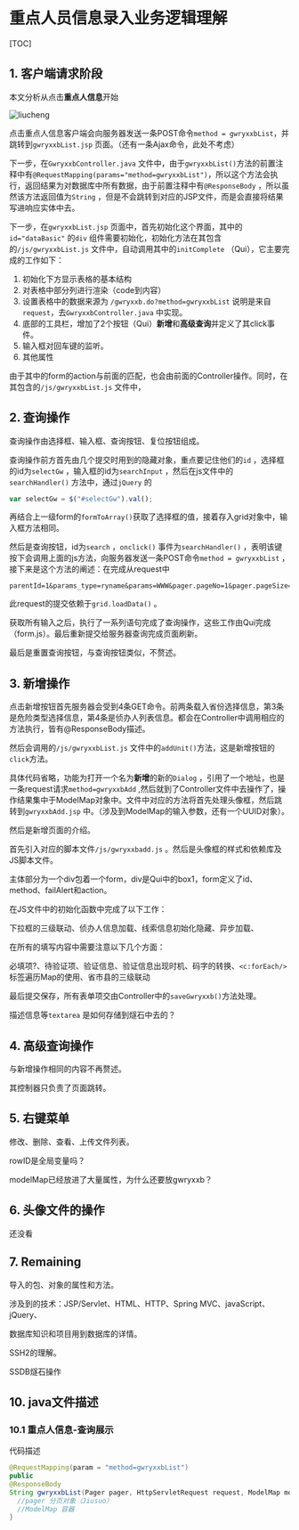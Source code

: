 # 重点人员信息录入业务逻辑理解

[TOC]

## 1. 客户端请求阶段

本文分析从点击**重点人信息**开始

![liucheng](http://sishuok.com/forum/upload/2012/7/14/529024df9d2b0d1e62d8054a86d866c9__1.JPG)

点击重点人信息客户端会向服务器发送一条POST命令`method = gwryxxbList`，并跳转到`gwryxxbList.jsp` 页面。（还有一条Ajax命令，此处不考虑）

下一步，在`GwryxxbController.java` 文件中，由于`gwryxxbList()`方法的前置注释中有`@RequestMapping(params="method=gwryxxbList")`，所以这个方法会执行，返回结果为对数据库中所有数据，由于前置注释中有`@ResponseBody` ，所以虽然该方法返回值为`String` ，但是不会跳转到对应的JSP文件，而是会直接将结果写进响应实体中去。



下一步，在`gwryxxbList.jsp` 页面中，首先初始化这个界面，其中的`id="dataBasic"` 的`div` 组件需要初始化，初始化方法在其包含的`/js/gwryxxbList.js` 文件中，自动调用其中的`initComplete` （Qui），它主要完成的工作如下：

1. 初始化下方显示表格的基本结构
2. 对表格中部分列进行渲染（code到内容）
3. 设置表格中的数据来源为 `/gwryxxb.do?method=gwryxxbList` 说明是来自`request`，去`GwryxxbController.java` 中实现。
4. 底部的工具栏，增加了2个按钮（Qui）**新增**和**高级查询**并定义了其click事件。
5. 输入框对回车键的监听。
6. 其他属性

由于其中的form的action与前面的匹配，也会由前面的Controller操作。同时，在其包含的`/js/gwryxxbList.js` 文件中，

## 2. 查询操作

查询操作由选择框、输入框、查询按钮、复位按钮组成。

查询操作前方首先由几个提交时用到的隐藏对象，重点要记住他们的`id` ，选择框的id为`selectGw` ，输入框的id为`searchInput` ，然后在js文件中的`searchHandler()` 方法中，通过`jQuery` 的

```javascript
var selectGw = $("#selectGw").val();
```

再结合上一级form的`formToArray()`获取了选择框的值，接着存入grid对象中，输入框方法相同。

然后是查询按钮，id为`search` ，`onclick()` 事件为`searchHandler()` ，表明该键按下会调用上面的js方法，向服务器发送一条POST命令`method = gwryxxbList` ， 接下来是这个方法的阐述：在完成从request中

```
parentId=1&params_type=ryname&params=WWW&pager.pageNo=1&pager.pageSize=20&sort=txsj&direction=desc
```

此request的提交依赖于`grid.loadData()` 。

获取所有输入之后，执行了一系列语句完成了查询操作，这些工作由Qui完成（form.js）。最后重新提交给服务器查询完成页面刷新。

最后是重置查询按钮，与查询按钮类似，不赘述。

## 3. 新增操作

点击新增按钮首先服务器会受到4条GET命令。前两条载入省份选择信息，第3条是危险类型选择信息，第4条是侦办人列表信息。都会在Controller中调用相应的方法执行，皆有@ResponseBody描述。

然后会调用的`/js/gwryxxbList.js` 文件中的`addUnit()`方法，这是新增按钮的`click`方法。

具体代码省略，功能为打开一个名为**新增**的新的`Dialog` ，引用了一个地址，也是一条request请求`method=gwryxxbAdd` ,然后就到了Controller文件中去操作了，操作结果集中于ModelMap对象中。文件中对应的方法将首先处理头像框，然后跳转到`gwryxxbAdd.jsp` 中。（涉及到ModelMap的输入参数，还有一个UUID对象）。

然后是新增页面的介绍。

首先引入对应的脚本文件`/js/gwryxxbadd.js` 。然后是头像框的样式和依赖库及JS脚本文件。

主体部分为一个div包着一个form，div是Qui中的box1，form定义了id、method、failAlert和action。

在JS文件中的初始化函数中完成了以下工作：

下拉框的三级联动、侦办人信息加载、线索信息初始化隐藏、异步加载、

在所有的填写内容中需要注意以下几个方面：

必填项?、待验证项、验证信息、验证信息出现时机、码字的转换、`<c:forEach/>` 标签遍历Map的使用、省市县的三级联动

最后提交保存，所有表单项交由Controller中的`saveGwryxxb()`方法处理。

描述信息等`textarea` 是如何存储到燧石中去的？

## 4. 高级查询操作

与新增操作相同的内容不再赘述。

其控制器只负责了页面跳转。

## 5. 右键菜单

修改、删除、查看、上传文件列表。

rowID是全局变量吗？

modelMap已经放进了大量属性，为什么还要放gwryxxb？

## 6. 头像文件的操作

还没看

## 7. Remaining

导入的包、对象的属性和方法。

涉及到的技术：JSP/Servlet、HTML、HTTP、Spring MVC、javaScript、jQuery、

数据库知识和项目用到数据库的详情。

SSH2的理解。

SSDB燧石操作

## 10. java文件描述

### 10.1  重点人信息-查询展示

代码描述

```java
@RequestMapping(param = "method=gwryxxbList")
public
@ResponseBody
String gwryxxbList(Pager pager, HttpServletRequest request, ModelMap modelMap) throws Exception{
  //pager 分页对象（Jiusuo）
  //ModelMap 容器
}
```



